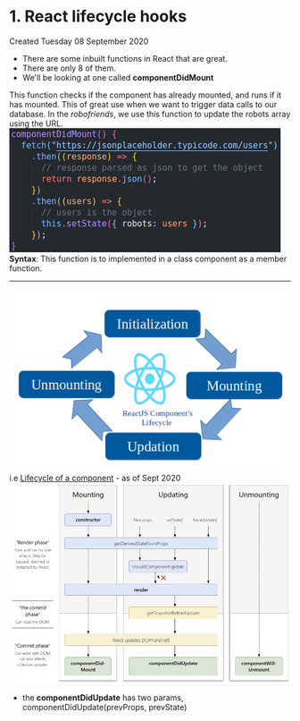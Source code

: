 # 1. React lifecycle hooks
Created Tuesday 08 September 2020


* There are some inbuilt functions in React that are great.
* There are only 8 of them.
* We'll be looking at one called **componentDidMount**

This function checks if the component has already mounted, and runs if it has mounted. This of great use when we want to trigger data calls to our database. In the *robofriends*, we use this function to update the robots array using the URL.
![](pasted_image.png)
**Syntax**: This function is to implemented in a class component as a member function.


*****

![](pasted_image002.png)
i.e [Lifecycle of a component](https://projects.wojtekmaj.pl/react-lifecycle-methods-diagram/) - as of Sept 2020
![](pasted_image001.png)

* the **componentDidUpdate** has two params, componentDidUpdate(prevProps, prevState)


